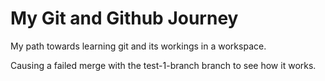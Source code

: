 # My Git and Github Journey

My path towards learning git and its workings in a workspace.

Causing a failed merge with the test-1-branch branch to see how it works.
